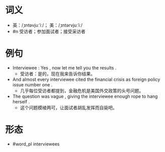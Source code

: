 # 词义
- 英：/ˌɪntəvjuːˈiː/； 美：/ˌɪntərvjuːˈiː/
- #n 受访者；参加面试者；接受采访者
# 例句
- Interviewee : Yes , now let me tell you the results .
	- 受访者：是的，现在我来告诉你结果。
- And almost every interviewee cited the financial crisis as foreign policy issue number one .
	- 几乎每位受访者都提到，金融危机是美国外交政策的头号问题。
- The question was vague , giving the interviewee enough rope to hang herself .
	- 这个问题模棱两可，让面试者胡乱发挥而自毙吧。
# 形态
- #word_pl interviewees
